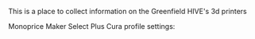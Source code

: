 This is a place to collect information on the Greenfield HIVE's 3d printers

Monoprice Maker Select Plus Cura profile settings: <script src="https://gist.github.com/joshgerdes/f01bcaa11d3fff4e934fc55e55d132c9.js"></script>
